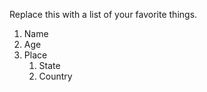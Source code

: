 Replace this with a list of your favorite things.
1. Name
2. Age
3. Place
    1. State
    2. Country

